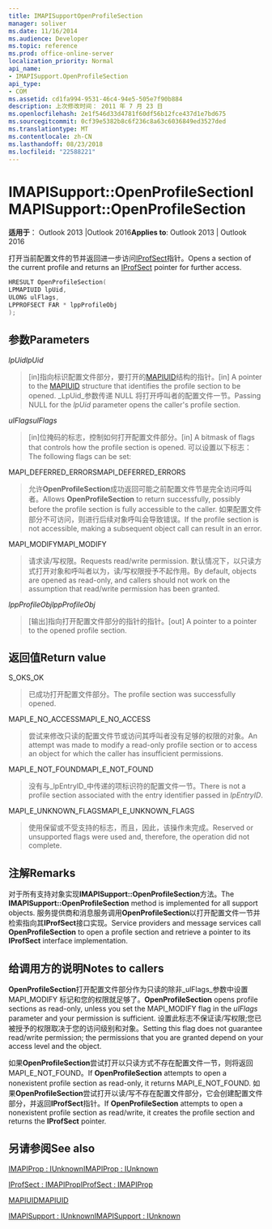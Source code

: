 ```yaml
---
title: IMAPISupportOpenProfileSection
manager: soliver
ms.date: 11/16/2014
ms.audience: Developer
ms.topic: reference
ms.prod: office-online-server
localization_priority: Normal
api_name:
- IMAPISupport.OpenProfileSection
api_type:
- COM
ms.assetid: cd1fa994-9531-46c4-94e5-505e7f90b884
description: 上次修改时间： 2011 年 7 月 23 日
ms.openlocfilehash: 2e1f546d33d4781f60df56b12fce437d1e7bd675
ms.sourcegitcommit: 0cf39e5382b8c6f236c8a63c6036849ed3527ded
ms.translationtype: MT
ms.contentlocale: zh-CN
ms.lasthandoff: 08/23/2018
ms.locfileid: "22588221"
---
```

# <a name="imapisupportopenprofilesection"></a><span data-ttu-id="94fb4-103">IMAPISupport::OpenProfileSection</span><span class="sxs-lookup"><span data-stu-id="94fb4-103">IMAPISupport::OpenProfileSection</span></span>

  
  
<span data-ttu-id="94fb4-104">**适用于**： Outlook 2013 |Outlook 2016</span><span class="sxs-lookup"><span data-stu-id="94fb4-104">**Applies to**: Outlook 2013 | Outlook 2016</span></span> 
  
<span data-ttu-id="94fb4-105">打开当前配置文件的节并返回进一步访问[IProfSect](iprofsectimapiprop.md)指针。</span><span class="sxs-lookup"><span data-stu-id="94fb4-105">Opens a section of the current profile and returns an [IProfSect](iprofsectimapiprop.md) pointer for further access.</span></span> 
  
```cpp
HRESULT OpenProfileSection(
LPMAPIUID lpUid,
ULONG ulFlags,
LPPROFSECT FAR * lppProfileObj
);
```

## <a name="parameters"></a><span data-ttu-id="94fb4-106">参数</span><span class="sxs-lookup"><span data-stu-id="94fb4-106">Parameters</span></span>

 <span data-ttu-id="94fb4-107">_lpUid_</span><span class="sxs-lookup"><span data-stu-id="94fb4-107">_lpUid_</span></span>
  
> <span data-ttu-id="94fb4-108">[in]指向标识配置文件部分，要打开的[MAPIUID](mapiuid.md)结构的指针。</span><span class="sxs-lookup"><span data-stu-id="94fb4-108">[in] A pointer to the [MAPIUID](mapiuid.md) structure that identifies the profile section to be opened.</span></span> <span data-ttu-id="94fb4-109">_LpUid_参数传递 NULL 将打开呼叫者的配置文件一节。</span><span class="sxs-lookup"><span data-stu-id="94fb4-109">Passing NULL for the  _lpUid_ parameter opens the caller's profile section.</span></span> 
    
 <span data-ttu-id="94fb4-110">_ulFlags_</span><span class="sxs-lookup"><span data-stu-id="94fb4-110">_ulFlags_</span></span>
  
> <span data-ttu-id="94fb4-111">[in]位掩码的标志，控制如何打开配置文件部分。</span><span class="sxs-lookup"><span data-stu-id="94fb4-111">[in] A bitmask of flags that controls how the profile section is opened.</span></span> <span data-ttu-id="94fb4-112">可以设置以下标志：</span><span class="sxs-lookup"><span data-stu-id="94fb4-112">The following flags can be set:</span></span>
    
<span data-ttu-id="94fb4-113">MAPI_DEFERRED_ERRORS</span><span class="sxs-lookup"><span data-stu-id="94fb4-113">MAPI_DEFERRED_ERRORS</span></span> 
  
> <span data-ttu-id="94fb4-114">允许**OpenProfileSection**成功返回可能之前配置文件节是完全访问呼叫者。</span><span class="sxs-lookup"><span data-stu-id="94fb4-114">Allows **OpenProfileSection** to return successfully, possibly before the profile section is fully accessible to the caller.</span></span> <span data-ttu-id="94fb4-115">如果配置文件部分不可访问，则进行后续对象呼叫会导致错误。</span><span class="sxs-lookup"><span data-stu-id="94fb4-115">If the profile section is not accessible, making a subsequent object call can result in an error.</span></span> 
    
<span data-ttu-id="94fb4-116">MAPI_MODIFY</span><span class="sxs-lookup"><span data-stu-id="94fb4-116">MAPI_MODIFY</span></span> 
  
> <span data-ttu-id="94fb4-117">请求读/写权限。</span><span class="sxs-lookup"><span data-stu-id="94fb4-117">Requests read/write permission.</span></span> <span data-ttu-id="94fb4-118">默认情况下，以只读方式打开对象和呼叫者以为，读/写权限授予不起作用。</span><span class="sxs-lookup"><span data-stu-id="94fb4-118">By default, objects are opened as read-only, and callers should not work on the assumption that read/write permission has been granted.</span></span> 
    
 <span data-ttu-id="94fb4-119">_lppProfileObj_</span><span class="sxs-lookup"><span data-stu-id="94fb4-119">_lppProfileObj_</span></span>
  
> <span data-ttu-id="94fb4-120">[输出]指向打开配置文件部分的指针的指针。</span><span class="sxs-lookup"><span data-stu-id="94fb4-120">[out] A pointer to a pointer to the opened profile section.</span></span>
    
## <a name="return-value"></a><span data-ttu-id="94fb4-121">返回值</span><span class="sxs-lookup"><span data-stu-id="94fb4-121">Return value</span></span>

<span data-ttu-id="94fb4-122">S_OK</span><span class="sxs-lookup"><span data-stu-id="94fb4-122">S_OK</span></span> 
  
> <span data-ttu-id="94fb4-123">已成功打开配置文件部分。</span><span class="sxs-lookup"><span data-stu-id="94fb4-123">The profile section was successfully opened.</span></span>
    
<span data-ttu-id="94fb4-124">MAPI_E_NO_ACCESS</span><span class="sxs-lookup"><span data-stu-id="94fb4-124">MAPI_E_NO_ACCESS</span></span> 
  
> <span data-ttu-id="94fb4-125">尝试来修改只读的配置文件节或访问其呼叫者没有足够的权限的对象。</span><span class="sxs-lookup"><span data-stu-id="94fb4-125">An attempt was made to modify a read-only profile section or to access an object for which the caller has insufficient permissions.</span></span>
    
<span data-ttu-id="94fb4-126">MAPI_E_NOT_FOUND</span><span class="sxs-lookup"><span data-stu-id="94fb4-126">MAPI_E_NOT_FOUND</span></span> 
  
> <span data-ttu-id="94fb4-127">没有与_lpEntryID_中传递的项标识符的配置文件一节。</span><span class="sxs-lookup"><span data-stu-id="94fb4-127">There is not a profile section associated with the entry identifier passed in  _lpEntryID_.</span></span>
    
<span data-ttu-id="94fb4-128">MAPI_E_UNKNOWN_FLAGS</span><span class="sxs-lookup"><span data-stu-id="94fb4-128">MAPI_E_UNKNOWN_FLAGS</span></span> 
  
> <span data-ttu-id="94fb4-129">使用保留或不受支持的标志，而且，因此，该操作未完成。</span><span class="sxs-lookup"><span data-stu-id="94fb4-129">Reserved or unsupported flags were used and, therefore, the operation did not complete.</span></span>
    
## <a name="remarks"></a><span data-ttu-id="94fb4-130">注解</span><span class="sxs-lookup"><span data-stu-id="94fb4-130">Remarks</span></span>

<span data-ttu-id="94fb4-131">对于所有支持对象实现**IMAPISupport::OpenProfileSection**方法。</span><span class="sxs-lookup"><span data-stu-id="94fb4-131">The **IMAPISupport::OpenProfileSection** method is implemented for all support objects.</span></span> <span data-ttu-id="94fb4-132">服务提供商和消息服务调用**OpenProfileSection**以打开配置文件一节并检索指向其**IProfSect**接口实现。</span><span class="sxs-lookup"><span data-stu-id="94fb4-132">Service providers and message services call **OpenProfileSection** to open a profile section and retrieve a pointer to its **IProfSect** interface implementation.</span></span> 
  
## <a name="notes-to-callers"></a><span data-ttu-id="94fb4-133">给调用方的说明</span><span class="sxs-lookup"><span data-stu-id="94fb4-133">Notes to callers</span></span>

 <span data-ttu-id="94fb4-134">**OpenProfileSection**打开配置文件部分作为只读的除非_ulFlags_参数中设置 MAPI_MODIFY 标记和您的权限就足够了。</span><span class="sxs-lookup"><span data-stu-id="94fb4-134">**OpenProfileSection** opens profile sections as read-only, unless you set the MAPI_MODIFY flag in the  _ulFlags_ parameter and your permission is sufficient.</span></span> <span data-ttu-id="94fb4-135">设置此标志不保证读/写权限;您已被授予的权限取决于您的访问级别和对象。</span><span class="sxs-lookup"><span data-stu-id="94fb4-135">Setting this flag does not guarantee read/write permission; the permissions that you are granted depend on your access level and the object.</span></span> 
  
<span data-ttu-id="94fb4-136">如果**OpenProfileSection**尝试打开以只读方式不存在配置文件一节，则将返回 MAPI_E_NOT_FOUND。</span><span class="sxs-lookup"><span data-stu-id="94fb4-136">If **OpenProfileSection** attempts to open a nonexistent profile section as read-only, it returns MAPI_E_NOT_FOUND.</span></span> <span data-ttu-id="94fb4-137">如果**OpenProfileSection**尝试打开以读/写不存在配置文件部分，它会创建配置文件部分，并返回**IProfSect**指针。</span><span class="sxs-lookup"><span data-stu-id="94fb4-137">If **OpenProfileSection** attempts to open a nonexistent profile section as read/write, it creates the profile section and returns the **IProfSect** pointer.</span></span> 
  
## <a name="see-also"></a><span data-ttu-id="94fb4-138">另请参阅</span><span class="sxs-lookup"><span data-stu-id="94fb4-138">See also</span></span>



[<span data-ttu-id="94fb4-139">IMAPIProp : IUnknown</span><span class="sxs-lookup"><span data-stu-id="94fb4-139">IMAPIProp : IUnknown</span></span>](imapipropiunknown.md)
  
[<span data-ttu-id="94fb4-140">IProfSect : IMAPIProp</span><span class="sxs-lookup"><span data-stu-id="94fb4-140">IProfSect : IMAPIProp</span></span>](iprofsectimapiprop.md)
  
[<span data-ttu-id="94fb4-141">MAPIUID</span><span class="sxs-lookup"><span data-stu-id="94fb4-141">MAPIUID</span></span>](mapiuid.md)
  
[<span data-ttu-id="94fb4-142">IMAPISupport : IUnknown</span><span class="sxs-lookup"><span data-stu-id="94fb4-142">IMAPISupport : IUnknown</span></span>](imapisupportiunknown.md)

